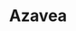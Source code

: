 ---
title: Azavea
url: https://www.azavea.com/
image: ./media/azavea_RGB_72dpi_trans_lg.png
group: Bronze
---